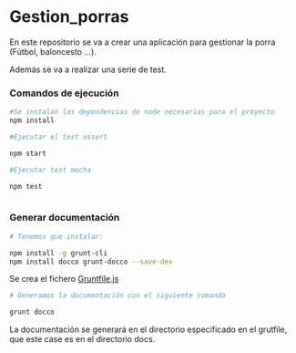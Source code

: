 # Gestion_porras

En este repositorio se va a crear una aplicación para gestionar la porra (Fútbol, baloncesto ...).

Además se va a realizar una serie de test.


### Comandos de ejecución

```bash
#Se instalan las dependencias de node necesarias para el proyecto
npm install

#Ejecutar el test assert

npm start

#Ejecutar test mocha

npm test



```

### Generar documentación

```bash
# Tenemos que instalar:

npm install -g grunt-cli
npm install docco grunt-docco --save-dev

```

Se crea el fichero [Gruntfile.js](./Gruntfile.js)

```bash
# Generamos la documentación con el siguiente comando

grunt docco

```

 La documentación se generará en el directorio especificado en el grutfile, que este case es en el directorio docs.